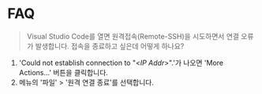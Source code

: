 ﻿# FAQ

> Visual Studio Code를 열면 원격접속(Remote-SSH)을 시도하면서 연결 오류가 발생합니다. 접속을 종료하고 싶은데 어떻게 하나요?
  1. 'Could not establish connection to "&lt;<i>IP Addr</i>&gt;".'가 나오면 'More Actions...' 버튼을 클릭합니다.
  2. 메뉴의 '파일' &gt; '원격 연결 종료'를 선택합니다.

